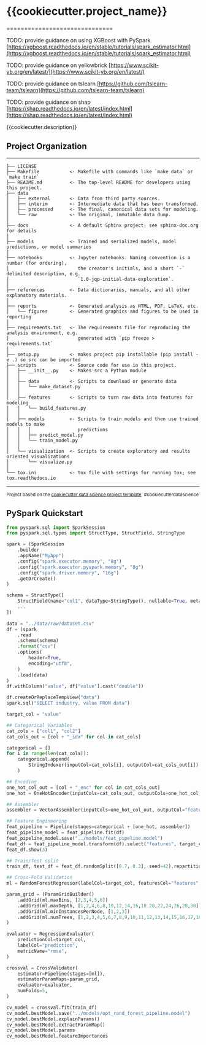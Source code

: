 # {{cookiecutter.project_name}}

==============================

TODO: provide guidance on using XGBoost with PySpark
[https://xgboost.readthedocs.io/en/stable/tutorials/spark_estimator.html](https://xgboost.readthedocs.io/en/stable/tutorials/spark_estimator.html)

TODO: provide guidance on yellowbrick
[https://www.scikit-yb.org/en/latest/](https://www.scikit-yb.org/en/latest/)

TODO: provide guidance on tslearn
[https://github.com/tslearn-team/tslearn](https://github.com/tslearn-team/tslearn)

TODO: provide guidance on shap
[https://shap.readthedocs.io/en/latest/index.html](https://shap.readthedocs.io/en/latest/index.html)

{{cookiecutter.description}}

## Project Organization

------------

    ├── LICENSE
    ├── Makefile           <- Makefile with commands like `make data` or `make train`
    ├── README.md          <- The top-level README for developers using this project.
    ├── data
    │   ├── external       <- Data from third party sources.
    │   ├── interim        <- Intermediate data that has been transformed.
    │   ├── processed      <- The final, canonical data sets for modeling.
    │   └── raw            <- The original, immutable data dump.
    │
    ├── docs               <- A default Sphinx project; see sphinx-doc.org for details
    │
    ├── models             <- Trained and serialized models, model predictions, or model summaries
    │
    ├── notebooks          <- Jupyter notebooks. Naming convention is a number (for ordering),
    │                         the creator's initials, and a short `-` delimited description, e.g.
    │                         `1.0-jqp-initial-data-exploration`.
    │
    ├── references         <- Data dictionaries, manuals, and all other explanatory materials.
    │
    ├── reports            <- Generated analysis as HTML, PDF, LaTeX, etc.
    │   └── figures        <- Generated graphics and figures to be used in reporting
    │
    ├── requirements.txt   <- The requirements file for reproducing the analysis environment, e.g.
    │                         generated with `pip freeze > requirements.txt`
    │
    ├── setup.py           <- makes project pip installable (pip install -e .) so src can be imported
    ├── scripts            <- Source code for use in this project.
    │   ├── __init__.py    <- Makes src a Python module
    │   │
    │   ├── data           <- Scripts to download or generate data
    │   │   └── make_dataset.py
    │   │
    │   ├── features       <- Scripts to turn raw data into features for modeling
    │   │   └── build_features.py
    │   │
    │   ├── models         <- Scripts to train models and then use trained models to make
    │   │   │                 predictions
    │   │   ├── predict_model.py
    │   │   └── train_model.py
    │   │
    │   └── visualization  <- Scripts to create exploratory and results oriented visualizations
    │       └── visualize.py
    │
    └── tox.ini            <- tox file with settings for running tox; see tox.readthedocs.io

--------

<p><small>Project based on the <a target="_blank" href="https://drivendata.github.io/cookiecutter-data-science/">cookiecutter data science project template</a>. #cookiecutterdatascience</small></p>

## PySpark Quickstart

```python
from pyspark.sql import SparkSession
from pyspark.sql.types import StructType, StructField, StringType

spark = (SparkSession
    .builder
    .appName("MyApp")
    .config("spark.executor.memory", "8g")
    .config("spark.executor.pyspark.memory", "8g")
    .config("spark.driver.memory", "16g")
    .getOrCreate()
)

schema = StructType([
    StructField(name="col1", dataType=StringType(), nullable=True, metadata=None),
    ...
])

data = "../data/raw/dataset.csv"
df = (spark
    .read
    .schema(schema)
    .format("csv")
    .options(
        header=True,
        encoding="utf8",
    )
    .load(data)
)
df.withColumn("value", df["value"].cast("double"))

df.createOrReplaceTempView("data")
spark.sql("SELECT industry, value FROM data")

target_col = "value"

## Categorical Variables
cat_cols = ["col1", "col2"]
cat_cols_out = [col + "_idx" for col in cat_cols]

categorical = []
for i in range(len(cat_cols)):
    categorical.append(
        StringIndexer(inputCol=cat_cols[i], outputCol=cat_cols_out[i])
    )

## Encoding
one_hot_col_out = [col + "_enc" for col in cat_cols_out]
one_hot = OneHotEncoder(inputCols=cat_cols_out, outputCols=one_hot_col_out)

## Assembler
assembler = VectorAssembler(inputCols=one_hot_col_out, outputCol="features")

## Feature Engineering
feat_pipeline = Pipeline(stages=categorical + [one_hot, assembler])
feat_pipeline_model = feat_pipeline.fit(df)
feat_pipeline_model.save("../models/feat_pipeline.model")
feat_df = feat_pipeline_model.transform(df).select("features", target_col)
feat_df.show(3)

## Train/Test split
train_df, test_df = feat_df.randomSplit([0.7, 0.3], seed=42).repartition(48)

## Cross-Fold Validation
ml = RandomForestRegressor(labelCol=target_col, featuresCol="features", seed=42)

param_grid = (ParamGridBuilder()
    .addGrid(ml.maxBins, [2,3,4,5,6])
    .addGrid(ml.maxDepth, [1,2,4,6,8,10,12,14,16,18.20,22,24,26,28,30])
    .addGrid(ml.minInstancesPerNode, [1,2,3])
    .addGrid(ml.numTrees, [1,2,3,4,5,6,7,8,9,10,11,12,13,14,15,16,17,18,19,20])
)

evaluator = RegressionEvaluator(
    predictionCol=target_col,
    labelCol="prediction",
    metricName="rmse",
)

crossval = CrossValidator(
    estimator=Pipeline(stages=[ml]),
    estimatorParamMaps=param_grid,
    evaluator=evaluator,
    numFolds=5,
)

cv_model = crossval.fit(train_df)
cv_model.bestModel.save("../models/opt_rand_forest_pipeline.model")
cv_model.bestModel.explainParams()
cv_model.bestModel.extractParamMap()
cv_model.bestModel.params
cv_model.bestModel.featureImportances
```
